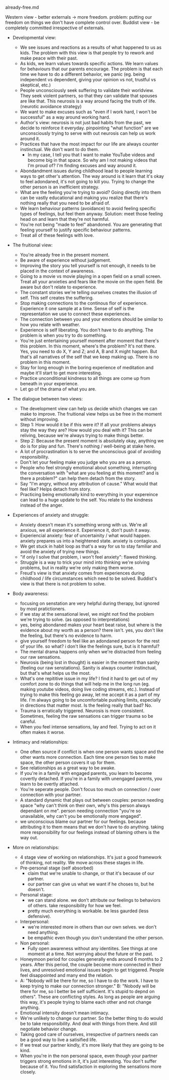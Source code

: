 already-free.md

Western view - better externals -> more freedom. problem: putting our freedom on things we don't have complete control over. 
Buddist view - be completely committed irrespective of externals. 

- Developmental view:
	- We see issues and reactions as a results of what happened to us as kids. The problem with this view is that people try to rework and make peace with their past. 
	- As kids, we learn values towards specific actions. We learn values for behaviours that our parents encourage. The problem is that each time we have to do a different behavior, we panic (eg. being independent vs dependent, giving your opinion vs not, trustful vs skeptical, etc.)
	- People unconsciously seek suffering to validate their worldview. They seek violent partners, so that they can validate that spouses are like that. This neurosis is a way around facing the truth of life. (neurotic avoidance strategy)
	- We want to make excuses such as "even if I work hard, I won't be successful" as a way around working hard. 
	- Author's view: neurosis is not just bad habits from the past, we decide to reinforce it everyday. pinpointing "what function" are we unconsciously trying to serve with out neurosis can help us work around it.
	- Practices that have the most impact for our life are always counter instinctual. We don't want to do them. 
		- In my case, I tell you that I want to make YouTube videos and become big in that space. So why am I not making videos that I'm proud of? I'm finding excuses and way around it. 
	- Abondandment issues during childhood lead to people learning ways to get other's attention. The way around is it learn that it's okay to feel adondaned, it's not going to kill you. Trying to change the other person is an inefficient strategy.
	- What are the feeling you're trying to avoid? Going directly into them can be vastly educational and making you realize that there's nothing really that you need to be afraid of. 
	- We learn behaviour patterns (avoidance) to avoid feeling specific types of feelings, but feel them anyway. Solution: meet those feeling head on and learn that they're not harmful. 
	- You're not being "made to feel" abandoned. You are generating that feeling yourself to justify specific behaviour patterns. 
	- Treat all of these feelings with love.

- The fruitional view:
	- You're already free in the present moment. 
	- Be aware of experience without judgement. 
	- Improving the story you tell yourself is not enough, it needs to be placed in the context of awareness. 
	- Going to a movie vs movie playing in a open field on a small screen. Treat all your anxieties and fears like the movie on the open field. Be aware but don't relate to experience. 
	- The constant stories we're telling ourselves creates the illusion of self. This self creates the suffering. 
	- Stop making connections to the continous flor of experience. Experience it one sample at a time. Sense of self is the representation we use to connect these experiences. 
	- The connection between you and your emotions should be similar to how you relate with weather. 
	- Experience is self liberating. You don't have to do anything. The problem is when you try to do something. 
	- You're just entertaining yourself moment after moment that there's this problem. In this moment, where's the problem? It's not there. Yes, you need to do X, Y and Z; and A, B and X might happen. But that's all narratives of the self that we keep making up. There is no problem in this moment. 
	- Stay for long enough in the boring experience of meditation and maybe it'll start to get more interesting. 
	- Practice unconditional kindness to all things are come up from beneath in your experience. 
	- Let go of the drama of what you are.

- The dialogue between two views:
	- The development view can help us decide which changes we can make to improve. The fruitional view helps us be free in the moment without improving. 
	- Step 1: How would it be if this were it? If all your problems always stay the way they are? How would you deal with it? This can be reliving, because we're always trying to make things better. 
	- Step 2: Because the present moment is absolutely okay, anything we do is for play and fun. There's nothing / well-being at stake here.
	- A lot of procrastination is to serve the unconscious goal of avoiding responsibility. 
	- Don't let your feeling make you judge who you are as a person. 
	- People who feel strongly emotional about something, interrupting the conversation with "what are you feeling at this moment? and is there a problem?" can help them detach from the story.
	- Say "I'm angry, without any attribution of cause." What would that feel like? Helps detach from story.
	- Practicing being emotionally kind to everything in your expereince can lead to a huge update to the self. You relate to the kindness instead of the anger.
	
- Experiences of anxiety and struggle:
	- Anxiety doesn't mean it's something wrong with us. We're all anxious, we all experience it. Experience it, don't push it away.
	- Experiencial anxiety: fear of uncertainity / what would happen. anxiety prepares us into a heightened state. anxiety is contagious.
	- We get stuck in habit loop as that's a way for us to stay familiar and avoid the anxiety of trying new things. 
	- "if only I solve that problem, i won't feel anxiety": flawed thinking. 
	- Struggle is a way to trick your mind into thinking we're solving problems, but in reality we're only making them worse. 
	- Freud's view is that anxiety comes from experiences during childhood / life circumstances which need to be solved. Buddist's view is that there is not problem to solve. 

- Body awareness:
	- focusing on senstation are very helpful during therapy, but ignored by most pratictioners.
	- if we stay at the sensational level, we might not find the problem we're trying to solve. (as opposed to interpretations)
	- yes, being abondaned makes your heart beat raise, but where is the evidence about my worth as a person? there isn't. yes, you don't like the feeling, but there's no evidence to harm.
	- give yourself freedom to feel like an adondaned person for the rest of your life. so what? i don't like the feelings sure, but is it harmful?
	- The mental drama happens only when we're distracted from feeling our raw sensations. 
	- Neurosis (being lost in thought) is easier in the moment than sanity (feeling our raw senstations). Sanity is always counter instinctual, but that's what helps us the most.
	- What's one repititive issue in my life? I find it hard to get out of my comfort zone to do things that will help me in the long run (eg. making youtube videos, doing live coding streams, etc.). Instead of trying to make this feeling go away, let me accept it as a part of my life. I'm always going to be uncomfortable pushing limits, especially in directions that matter most. Is the feeling really that bad? No. 
	- Trauma is erratically triggered. Neurosis is more consistent. Sometimes, feeling the raw sensations can trigger trauma so be careful.
	- When you feel intense sensations, lay and feel. Trying to act on it often makes it worse. 

- Intimacy and relationships:
	- One often source if conflict is when one person wants space and the other wants more connection. Each time one person ties to make space, the other person covers it up for them. 
	- See relationships as a great way to be awake. 
	- If you're in a family with engaged parents, you learn to become covertly detached. If you're in a family with unengaged parents, you learn to be overtly attached. 
	- You're seperate people. Don't focus too much on connection / over connection with your partner. 
	- A standard dynamic that plays out between couples: person needing space "why can't think on their own, why's this person always dependant on me". person needing connection "you're so unavailable, why can't you be emotionally more engaged". 
	- we unconscious blame our partner for our feelings. because attributing it to them means that we don't have to do anything. taking more responsibility for our feelings instead of blaming others is the way out.

- More on relationships:
	- 4 stage view of working on relationships. It's just a good framework of thinking, not reality. We move across these stages in life.
	- Pre-personal stage (self absorbed)
		- claim that we're unable to change, or that it's because of our partner.
		- our partner can give us what we want if he choses to, but he doesn't.
	- Personal stage:
		- we can stand alone. we don't attribute our feelings to behaviors of others. take responsibility for how we feel.
		- pretty much everything is workable. be less gaurded (less defensive).
	- Interpersonal:
		- we're interested more in others than our own selves. we don't need anything.
		- be empathic even though you don't understand the other person. 
	- Non personal:
		- Fully open awareness without any identiites. See things at one moment at a time. Not worrying about the future or the past.
	- Honeymoon period for couples generally ends around 6 months to 2 years. After this period, the couple become more connected in their lives, and unresolved emotional issues begin to get triggered. People feel disappointed and many end the relation. 
	- A: "Nobody will be there for me, so I have to do the work. I have to keep trying to make our connection stronger." B: "Nobody will be there for me, so I better be self sufficient. It's stupid to depnd on others". These are conflicting styles. As long as people are arguing this way, it's people trying to blame each other and not change anything. 
	- Emotional intensity doesn't mean intimacy. 
	- We're unlikely to change our partner. So the better thing to do would be to take responsibility. And deal with things from there. And still negotiate behavior change.
	- Taking good care of ourselves, irrespective of partners needs can be a good way to live a satisified life. 
	- If we treat our partner kindly, it's more likely that they are going to be kind. 
	- When you're in the non personal space, even though your partner triggers strong emotions in it, it's just interesting. You don't suffer because of it. You find satisfaction in exploring the sensations more closely. 
	